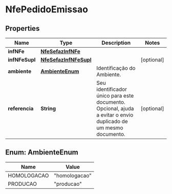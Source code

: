 

# NfePedidoEmissao


## Properties

| Name | Type | Description | Notes |
|------------ | ------------- | ------------- | -------------|
|**infNFe** | [**NfeSefazInfNFe**](NfeSefazInfNFe.md) |  |  |
|**infNFeSupl** | [**NfeSefazInfNFeSupl**](NfeSefazInfNFeSupl.md) |  |  [optional] |
|**ambiente** | [**AmbienteEnum**](#AmbienteEnum) | Identificação do Ambiente. |  |
|**referencia** | **String** | Seu identificador único para este documento. Opcional, ajuda a evitar o envio duplicado de um mesmo documento. |  [optional] |



## Enum: AmbienteEnum

| Name | Value |
|---- | -----|
| HOMOLOGACAO | &quot;homologacao&quot; |
| PRODUCAO | &quot;producao&quot; |



